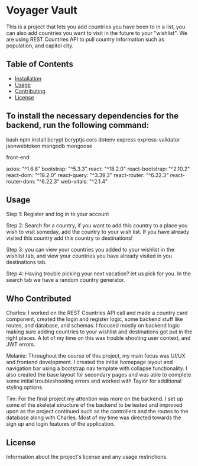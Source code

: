 # Voyager Vault

This is a project that lets you add countries you have been to in a list, you can also add countries you want to visit in the future to your "wishlist". We are using REST Countries API to pull country information such as population, and capitol city.

## Table of Contents

- [Installation](#installation)
- [Usage](#usage)
- [Contributing](#contributing)
- [License](#license)

## To install the necessary dependencies for the backend, run the following command:

bash
npm install bcrypt bcryptjs cors dotenv express express-validator jsonwebtoken mongodb mongoose

front-end

axios: "^1.6.8"
bootstrap: "^5.3.3"
react: "^18.2.0"
react-bootstrap: "^2.10.2"
react-dom: "^18.2.0"
react-query: "^3.39.3"
react-router: "^6.22.3"
react-router-dom: "^6.22.3"
web-vitals: "^2.1.4"

## Usage

Step 1: Register and log in to your account

Step 2: Search for a country, if you want to add this country to a place you wish to visit someday, add
the country to your wish list. If you have already visited this country add this country to destinations!

Step 3: you can view your countries you added to your wishlist in the wishlist tab, and view your countries
you have already visited in you destinations tab.

Step 4: Having trouble picking your next vacation? let us pick for you. In the search tab we have a random
country generator.

## Who Contributed

Charles: I worked on the REST Countries API call and made a country card component, created the login and register logic, some backend stuff like routes, and database, and schemas. I focused mostly on backend logic making sure adding countries to your wishlist and destinations got put in the right places. A lot of my time on this was trouble shooting user context, and JWT errors.

Melanie: Throughout the course of this project, my main focus was UI/UX and frontend development. I created the initial homepage layout and navigation bar using a bootstrap nav template with collapse functionality. I also created the base layout for secondary pages and was able to complete some initial troubleshooting errors and worked with Taylor for additional styling options.

Tim: For the final project my attention was more on the backend. I set up some of the skeletal structure of the backend to be tested and improved upon as the project continued such as the controllers and the routes to the database along with Charles. Most of my time was directed towards the sign up and login features of the application.

## License

Information about the project's license and any usage restrictions.

